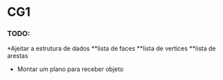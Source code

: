 # CG1
### TODO:
*Ajeitar a estrutura de dados
**lista de faces
**lista de vertices
**lista de arestas
* Montar um plano para receber objeto
